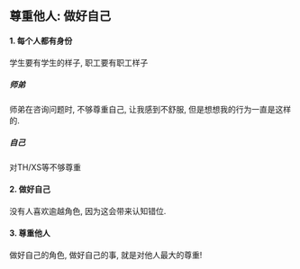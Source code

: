 ## 尊重他人: 做好自己

#### 1. 每个人都有身份

学生要有学生的样子, 职工要有职工样子

##### 师弟

师弟在咨询问题时, 不够尊重自己, 让我感到不舒服, 但是想想我的行为一直是这样的.

##### 自己

对TH/XS等不够尊重

#### 2. 做好自己

没有人喜欢逾越角色, 因为这会带来认知错位.

#### 3. 尊重他人

做好自己的角色, 做好自己的事, 就是对他人最大的尊重!